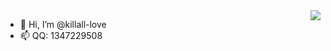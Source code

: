 <img align="right" src="https://github-readme-stats-one-bice.vercel.app/api?username=killall-love&show_icons=true&include_all_commits=true&count_private=true&role=OWNER,ORGANIZATION_MEMBER,COLLABORATOR" />

- 👋 Hi, I’m @killall-love
- 📫 QQ: 1347229508
